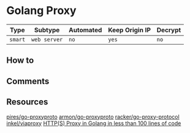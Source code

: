 # Golang Proxy

| Type    | Subtype      | Automated | Keep Origin IP | Decrypt |
| ------- | ------------ | --------- | -------------- | ------- |
| `smart` | `web server` | `no`      | `yes`          | `no`    |

## How to

## Comments

## Resources

[pires/go-proxyproto](https://github.com/pires/go-proxyproto)
[armon/go-proxyproto](https://github.com/armon/go-proxyproto)
[racker/go-proxy-protocol](https://github.com/racker/go-proxy-protocol)
[inkel/viaproxy](https://github.com/inkel/viaproxy)
[HTTP(S) Proxy in Golang in less than 100 lines of code](https://medium.com/@mlowicki/http-s-proxy-in-golang-in-less-than-100-lines-of-code-6a51c2f2c38c)
